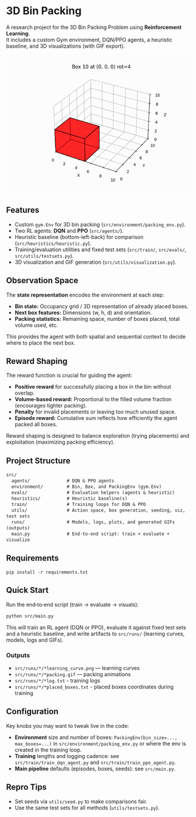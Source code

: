 # 3D Bin Packing

A research project for the 3D Bin Packing Problem using **Reinforcement Learning**.  
It includes a custom Gym environment, DQN/PPO agents, a heuristic baseline, and 3D visualizations (with GIF export).

![Packing GIF](runs/ppo/ppo_5000steps.gif)

## Features
- Custom `gym.Env` for 3D bin packing (`src/environment/packing_env.py`).
- Two RL agents: **DQN** and **PPO** (`src/agents/`).
- Heuristic baseline (bottom-left-back) for comparison (`src/heuristics/heuristic.py`).
- Training/evaluation utilities and fixed test sets (`src/train/`, `src/evals/`, `src/utils/testsets.py`).
- 3D visualization and GIF generation (`src/utils/visualization.py`).

## Observation Space
The **state representation** encodes the environment at each step:
- **Bin state:** Occupancy grid / 3D representation of already placed boxes.
- **Next box features:** Dimensions (w, h, d) and orientation.
- **Packing statistics:** Remaining space, number of boxes placed, total volume used, etc.

This provides the agent with both spatial and sequential context to decide where to place the next box.

## Reward Shaping
The reward function is crucial for guiding the agent:
- **Positive reward** for successfully placing a box in the bin without overlap.  
- **Volume‑based reward:** Proportional to the filled volume fraction (encourages tighter packing).  
- **Penalty** for invalid placements or leaving too much unused space.  
- **Episode reward:** Cumulative sum reflects how efficiently the agent packed all boxes.

Reward shaping is designed to balance exploration (trying placements) and exploitation (maximizing packing efficiency).

## Project Structure
```
src/
  agents/              # DQN & PPO agents
  environment/         # Bin, Box, and PackingEnv (gym.Env)
  evals/               # Evaluation helpers (agents & heuristic)
  heuristics/          # Heuristic baseline(s)
  train/               # Training loops for DQN & PPO
  utils/               # Action space, box generation, seeding, viz, test sets
  runs/                # Models, logs, plots, and generated GIFs (outputs)
  main.py              # End‑to‑end script: train + evaluate + visualize
```

## Requirements
```
pip install -r requirements.txt
```

## Quick Start
Run the end‑to‑end script (train → evaluate → visuals):
```bash
python src/main.py
```
This will train an RL agent (DQN or PPO), evaluate it against fixed test sets and a heuristic baseline, and write artifacts to `src/runs/` (learning curves, models, logs and GIFs).

### Outputs
- `src/runs/*/*learning_curve.png` — learning curves
- `src/runs/*/*packing.gif` — packing animations
- `src/runs/*/*log.txt` - training logs
- `src/runs/*/*placed_boxes.txt` - placed boxes coordinates during training

## Configuration
Key knobs you may want to tweak live in the code:
- **Environment** size and number of boxes: `PackingEnv(bin_size=..., max_boxes=...)` in `src/environment/packing_env.py` or where the env is created in the training loop.
- **Training** lengths and logging cadence: see `src/train/train_dqn_agent.py` and `src/train/train_ppo_agent.py`.
- **Main pipeline** defaults (episodes, boxes, seeds): see `src/main.py`.

## Repro Tips
- Set seeds via `utils/seed.py` to make comparisons fair.
- Use the same test sets for all methods (`utils/testsets.py`).
